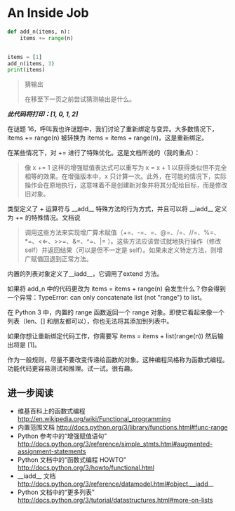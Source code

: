 # An Inside Job

```python
def add_n(items, n):
    items += range(n)


items = [1]
add_n(items, 3)
print(items)
```

> 猜输出
>
> 在移至下一页之前尝试猜测输出是什么。

***此代码将打印：[1, 0, 1, 2]***


在谜题 16，呼叫我也许谜题中，我们讨论了重新绑定与变异。大多数情况下，items += range(n) 被转换为 items = items + range(n)，这是重新绑定。

在某些情况下，对 += 进行了特殊优化。这是文档所说的（我的重点）：

> 像 x += 1 这样的增强赋值表达式可以重写为 x = x + 1 以获得类似但不完全相等的效果。在增强版本中，x 只计算一次。此外，在可能的情况下，实际操作会在原地执行，这意味着不是创建新对象并将其分配给目标，而是修改旧对象。

类型定义了 + 运算符与 \_\_add\_\_ 特殊方法的行为方式，并且可以将 \_\_iadd\_\_ 定义为 += 的特殊情况。文档说

> 调用这些方法来实现增广算术赋值（+=、-=、=、@=、/=、//=、%=、*=、<⇐、>>=、&=、^=、|= ）。这些方法应该尝试就地执行操作（修改 self）并返回结果（可以是但不一定是 self）。如果未定义特定方法，则增广赋值回退到正常方法。

内置的列表对象定义了\_\_iadd\_\_，它调用了extend 方法。

如果将 add_n 中的代码更改为 items = items + range(n) 会发生什么？你会得到一个异常：TypeError: can only concatenate list (not "range") to list。

在 Python 3 中，内置的 range 函数返回一个 range 对象。即使它看起来像一个列表（len、[] 和朋友都可以），你也无法将其添加到列表中。

如果你想让重新绑定代码工作，你需要写 items = items + list(range(n)) 然后输出将是 [1]。

作为一般规则，尽量不要改变传递给函数的对象。这种编程风格称为函数式编程。功能代码更容易测试和推理。试一试。很有趣。

## 进一步阅读

- 维基百科上的函数式编程
    http://en.wikipedia.org/wiki/Functional_programming
- 内置范围文档
    http://docs.python.org/3/library/functions.html#func-range
- Python 参考中的“增强赋值语句”
    http://docs.python.org/3/reference/simple_stmts.html#augmented-assignment-statements
- Python 文档中的“函数式编程 HOWTO”
    http://docs.python.org/3/howto/functional.html
- \_\_iadd\_\_ 文档
    http://docs.python.org/3/reference/datamodel.html#object.__iadd__
- Python 文档中的“更多列表”
    http://docs.python.org/3/tutorial/datastructures.html#more-on-lists
